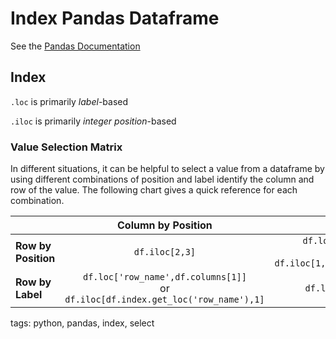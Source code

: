 # Index Pandas Dataframe

See the [Pandas Documentation](https://pandas.pydata.org/pandas-docs/stable/indexing.html)

## Index

`.loc` is primarily *label*-based

`.iloc` is primarily *integer position*-based

### Value Selection Matrix
In different situations, it can be helpful to select a value from a dataframe by using different combinations of position and label identify the column and row of the value. The following chart gives a quick reference for each combination.

|         | Column by Position   | Column by Label  |
| ------------- |:-------------:|:-----:|
| **Row by Position** | `df.iloc[2,3]` | `df.loc[df.index[1],'column_name']` <br> or <br> `df.iloc[1,df.columns.get_loc('column_name')]` |
| **Row by Label**    | `df.loc['row_name',df.columns[1]]` <br> or <br> `df.iloc[df.index.get_loc('row_name'),1]` | `df.loc['row_name','column_name']` |

tags: python, pandas, index, select
